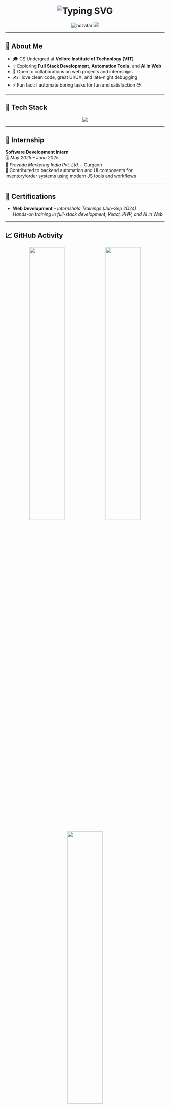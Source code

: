 <!-- GitHub Profile README -->

<h1 align="center">
  <img src="https://readme-typing-svg.demolab.com?font=Fira+Code&duration=2500&pause=1000&center=true&width=435&lines=Hi+%F0%9F%91%8B%2C+I'm+Md+Nomaan+Zafar!;Web+Developer+%7C+CS+Undergrad+%7C+Tech+Enthusiast;Always+Learning+Something+New..." alt="Typing SVG" />
</h1>

<p align="center">
  <img src="https://komarev.com/ghpvc/?username=nozafar&style=for-the-badge&color=0e75b6&label=Profile+Views" alt="nozafar" />
  <a href="https://github.com/nozafar"><img src="https://img.shields.io/github/followers/nozafar?label=Followers&style=for-the-badge" /></a>
</p>

---

## 🌟 About Me

- 🎓 CS Undergrad at **Vellore Institute of Technology (VIT)**
- 💡 Exploring **Full Stack Development**, **Automation Tools**, and **AI in Web**
- 🤝 Open to collaborations on web projects and internships
- ✍️ I love clean code, great UI/UX, and late-night debugging
- ⚡ Fun fact: I automate boring tasks for fun and satisfaction 😎

---

## 🔧 Tech Stack

<p align="center">
  <img src="https://skillicons.dev/icons?i=html,css,js,react,nodejs,express,mongodb,php,python,java,c,sql,mysql,git,github,vscode,n8n" />
</p>

---

## 💼 Internship

**Software Development Intern**  
🗓️ *May 2025 – June 2025*  
🏢 *Proveda Marketing India Pvt. Ltd.* – Gurgaon  
🔧 Contributed to backend automation and UI components for inventory/order systems using modern JS tools and workflows

---

## 📜 Certifications

- **Web Development** – *Internshala Trainings (Jun–Sep 2024)*  
  _Hands-on training in full-stack development, React, PHP, and AI in Web_

---

## 📈 GitHub Activity

<p align="center">
  <img src="https://github-readme-stats.vercel.app/api?username=nozafar&show_icons=true&theme=tokyonight" width="47%" />
  <img src="https://github-readme-streak-stats.herokuapp.com/?user=nozafar&theme=tokyonight" width="47%" />
</p>
<p align="center">
  <img src="https://github-readme-stats.vercel.app/api/top-langs/?username=nozafar&layout=compact&theme=tokyonight" width="47%" />
</p>

---

## 📫 Let's Connect

<p align="center">
  <a href="mailto:mdnomaanzafar@gmail.com"><img src="https://img.shields.io/badge/Gmail-D14836?style=for-the-badge&logo=gmail&logoColor=white" /></a>
  <a href="https://www.linkedin.com/in/md-nomaan-zafar-57313b203/"><img src="https://img.shields.io/badge/LinkedIn-0A66C2?style=for-the-badge&logo=linkedin&logoColor=white" /></a>
  <a href="https://github.com/nozafar"><img src="https://img.shields.io/badge/GitHub-171515?style=for-the-badge&logo=github&logoColor=white" /></a>
</p>

---

<p align="center">
  <em>“Striving to bridge the gap between ideas and execution — one commit at a time.”</em>  
</p>
